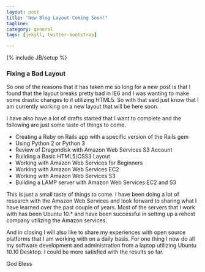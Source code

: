 ```yaml
---
layout: post
title: "New Blog Layout Coming Soon!"
tagline:
category: general
tags: [jekyll, twitter-bootstrap]

---
```

{% include JB/setup %}

### Fixing a Bad Layout

So one of the reasons that it has taken me so long for a new post is that I 
found that the layout breaks pretty bad in IE6 and I was wanting to make some 
drastic changes to it utilizing HTML5. So with that said just know that I am 
currently working on a new layout that will be here soon.

I have also have a lot of drafts started that I want to complete and the 
following are just some taste of things to come.

* Creating a Ruby on Rails app with a specific version of the Rails gem
* Using Python 2 or Python 3
* Review of Dragondisk with Amazon Web Services S3 Account
* Building a Basic HTML5/CSS3 Layout
* Working with Amazon Web Services for Beginners
* Working with Amazon Web Services EC2
* Working with Amazon Web Services S3
* Building a LAMP server with Amazon Web Services EC2 and S3

This is just a small taste of things to come. I have been doing a lot of 
research with the Amazon Web Services and look forward to sharing what I have 
learned over the past couple of years. Most of the servers that I work with has 
been Ubuntu 10.* and have been successful in setting up a rehost company 
utilizing the Amazon services.

And in closing I will also like to share my experiences with open source 
platforms that I am working with on a daily basis. For one thing I now do all 
my software development and administration from a laptop utilizing Ubuntu 10.10 
Desktop. I could be more satisfied with the results so far.

God Bless
